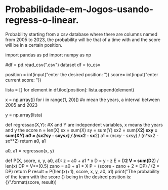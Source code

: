 # Probabilidade-em-Jogos-usando-regress-o-linear.
Probability starting from a csv database where there are columns named from 2005 to 2023, the probability will be that of a time with and the score will be in a certain position.

import pandas as pd
import numpy as np


#df = pd.read_csv(".csv") dataset
df = to_csv

position = int(input("enter the desired position: "))
score= int(input("enter current score: "))


lista = []
for element in df.iloc[position]:
    lista.append(element)


x = np.array([i for i in range(1, 20)]) #x mean the years, a interval between 2005 and 2023


y = np.array(lista)


def regressao(X,Y): #X and Y are independent variables, x means the years and y the score
    n = len(X)
    sx = sum(X)
    sy = sum(Y)
    sx2 = sum(X**2)
    sxy = sum(X*Y)
    a0 = (sx2*sy - sxy*sx) / (n*sx2 - sx**2)
    a1 = (n*sxy - sx*sy) / (n*sx2 - sx**2)
    return a0, a1

a0, a1 = regressao(x, y)


def P(X, score, x, y, a0, a1):
    z = a0 + a1 * x
    D = y - z
    E = D**2
    V = sum(D**2) / len(x)
    DP = V**(0.5)
    zano = a0 + a1 * X
    P = (score - zano + 2 * DP) / (2 * DP)
    return P
result = P((len(x)+1), score, x, y, a0, a1)
print("The probability of the team with the score {} being in the desired position is: {}".format(score, result))
